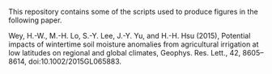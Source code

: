 This repository contains some of the scripts used to produce figures in the following paper.

Wey, H.-W., M.-H. Lo, S.-Y. Lee, J.-Y. Yu, and H.-H. Hsu (2015), Potential impacts of wintertime soil moisture anomalies from agricultural irrigation at low latitudes on regional and global climates, Geophys. Res. Lett., 42, 8605–8614, doi:10.1002/2015GL065883.
